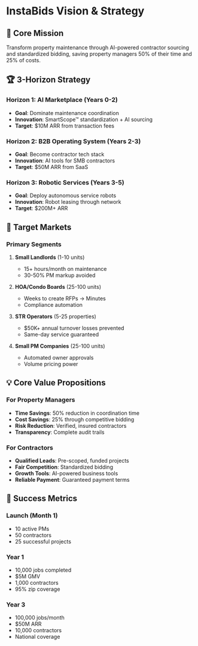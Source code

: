 # InstaBids Vision & Strategy

## 🎯 Core Mission
Transform property maintenance through AI-powered contractor sourcing and standardized bidding, saving property managers 50% of their time and 25% of costs.

## 🏆 3-Horizon Strategy

### Horizon 1: AI Marketplace (Years 0-2)
- **Goal**: Dominate maintenance coordination
- **Innovation**: SmartScope™ standardization + AI sourcing
- **Target**: $10M ARR from transaction fees

### Horizon 2: B2B Operating System (Years 2-3)
- **Goal**: Become contractor tech stack
- **Innovation**: AI tools for SMB contractors
- **Target**: $50M ARR from SaaS

### Horizon 3: Robotic Services (Years 3-5)
- **Goal**: Deploy autonomous service robots
- **Innovation**: Robot leasing through network
- **Target**: $200M+ ARR

## 🎯 Target Markets

### Primary Segments
1. **Small Landlords** (1-10 units)
   - 15+ hours/month on maintenance
   - 30-50% PM markup avoided

2. **HOA/Condo Boards** (25-100 units)
   - Weeks to create RFPs → Minutes
   - Compliance automation

3. **STR Operators** (5-25 properties)
   - $50K+ annual turnover losses prevented
   - Same-day service guaranteed

4. **Small PM Companies** (25-100 units)
   - Automated owner approvals
   - Volume pricing power

## 💡 Core Value Propositions

### For Property Managers
- **Time Savings**: 50% reduction in coordination time
- **Cost Savings**: 25% through competitive bidding
- **Risk Reduction**: Verified, insured contractors
- **Transparency**: Complete audit trails

### For Contractors
- **Qualified Leads**: Pre-scoped, funded projects
- **Fair Competition**: Standardized bidding
- **Growth Tools**: AI-powered business tools
- **Reliable Payment**: Guaranteed payment terms

## 🚀 Success Metrics

### Launch (Month 1)
- 10 active PMs
- 50 contractors
- 25 successful projects

### Year 1
- 10,000 jobs completed
- $5M GMV
- 1,000 contractors
- 95% zip coverage

### Year 3
- 100,000 jobs/month
- $50M ARR
- 10,000 contractors
- National coverage